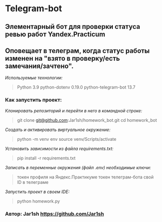 # Telegram-bot
## Элементарный бот для проверки статуса ревью работ Yandex.Practicum
## Оповещает в телеграм, когда статус работы изменен на "взято в проверку/есть замечания/зачтено".

*Используемые технологии:*
> Python 3.9
> python-dotenv 0.19.0
> python-telegram-bot 13.7

### **Как запустить проект:**

*Клонировать репозиторий и перейти в него в командной строке:*
> git clone git@github.com:Jar1sh/homework_bot.git
> cd homework_bot

*Cоздать и активировать виртуальное окружение:*
> python -m venv env
> source venv/Scripts/activate

*Установить зависимости из файла requirements.txt:*
> pip install -r requirements.txt

*Записать в переменные окружения (файл .env) необходимые ключи:*
> токен профиля на Яндекс.Практикуме
> токен телеграм-бота
> свой ID в телеграме

*Запустить проект в своем IDE:*
> python homework.py

### Автор: Jar1sh https://github.com/Jar1sh
